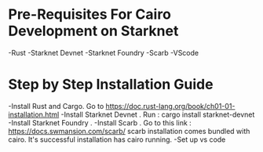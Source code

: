 # Pre-Requisites For Cairo Development on Starknet
-Rust
-Starknet Devnet
-Starknet Foundry
-Scarb
-VScode

# Step by Step Installation Guide
-Install Rust and Cargo. Go to https://doc.rust-lang.org/book/ch01-01-installation.html
-Install Starknet Devnet . Run : cargo install starknet-devnet
-Install Starknet Foundry . 
-Install Scarb . Go to this link : https://docs.swmansion.com/scarb/ 
  scarb installation comes bundled with cairo. It's successful installation has cairo running.
-Set up vs code
